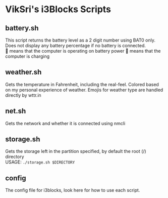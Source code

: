 # VikSri's i3Blocks Scripts

## battery.sh
This script returns the battery level as a 2 digit number using BAT0 only. Does not display any battery percentage if no battery is connected.  
🔋 means that the computer is operating on battery power
🔌 means that the computer is charging

## weather.sh
Gets the temperature in Fahrenheit, including the real-feel. Colored based on my personal experience of weather. Emojis for weather type are handled directly by wttr.in

## net.sh
Gets the network and whether it is connected using nmcli

## storage.sh
Gets the storage left in the partition specified, by default the root (/) directory  
USAGE: `./storage.sh $DIRECTORY`

## config
The config file for i3blocks, look here for how to use each script.
